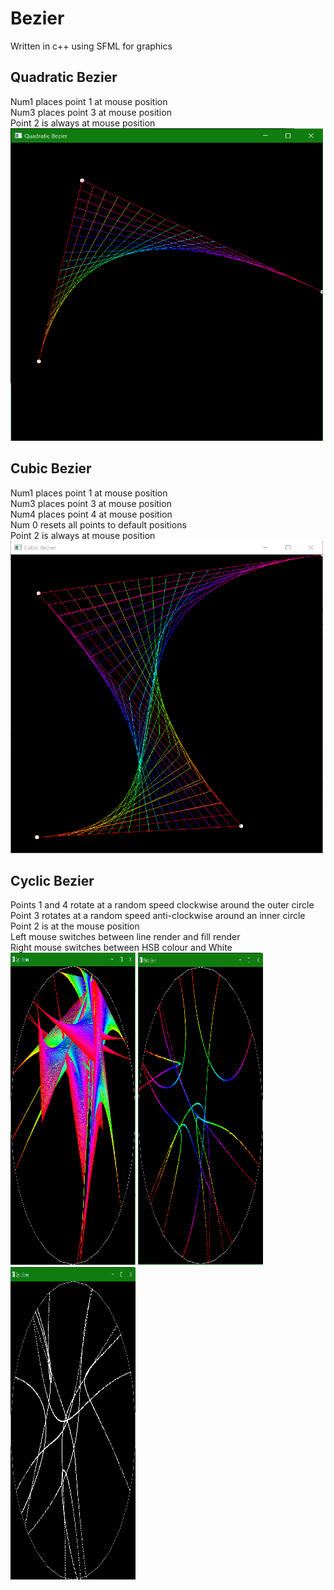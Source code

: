 # Bezier
Written in c++ using SFML for graphics

## Quadratic Bezier
Num1 places point 1 at mouse position\
Num3 places point 3 at mouse position\
Point 2 is always at mouse position\
<img src="https://github.com/MattR2718/Bezier/blob/main/QuadraticBezier/QuadraticBezier.PNG" width="500" height="500">

## Cubic Bezier
Num1 places point 1 at mouse position\
Num3 places point 3 at mouse position\
Num4 places point 4 at mouse position\
Num 0 resets all points to default positions\
Point 2 is always at mouse position\
<img src="https://github.com/MattR2718/Bezier/blob/main/CubicBezier/CubicBezier.PNG" width="500" height="500">

## Cyclic Bezier
Points 1 and 4 rotate at a random speed clockwise around the outer circle\
Point 3 rotates at a random speed anti-clockwise around an inner circle\
Point 2 is at the mouse position\
Left mouse switches between line render and fill render\
Right mouse switches between HSB colour and White\
<img src="https://github.com/MattR2718/Bezier/blob/main/CyclicBezier/ColourFillBezier.PNG" width="200" height="500">
<img src="https://github.com/MattR2718/Bezier/blob/main/CyclicBezier/ColourLineBezier.PNG" width="200" height="500">
<img src="https://github.com/MattR2718/Bezier/blob/main/CyclicBezier/WhiteLineBezier.PNG" width="200" height="500">
